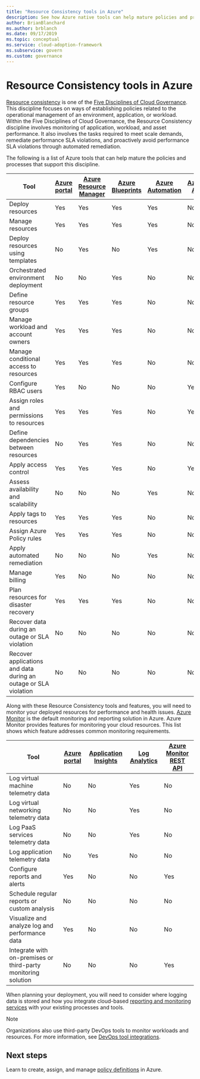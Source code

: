 ```yaml
---
title: "Resource Consistency tools in Azure"
description: See how Azure native tools can help mature policies and processes that support the Resource Consistency discipline.
author: BrianBlanchard
ms.author: brblanch
ms.date: 09/17/2019
ms.topic: conceptual
ms.service: cloud-adoption-framework
ms.subservice: govern
ms.custom: governance
---
```


# Resource Consistency tools in Azure

[Resource consistency](./index.md) is one of the [Five Disciplines of Cloud Governance](../governance-disciplines.md). This discipline focuses on ways of establishing policies related to the operational management of an environment, application, or workload. Within the Five Disciplines of Cloud Governance, the Resource Consistency discipline involves monitoring of application, workload, and asset performance. It also involves the tasks required to meet scale demands, remediate performance SLA violations, and proactively avoid performance SLA violations through automated remediation.

<!-- docsTest:ignore "conditional access to resources" -->

The following is a list of Azure tools that can help mature the policies and processes that support this discipline.

| Tool | [Azure portal](https://azure.microsoft.com/features/azure-portal)  | [Azure Resource Manager](https://docs.microsoft.com/azure/azure-resource-manager/management/overview)  | [Azure Blueprints](https://docs.microsoft.com/azure/governance/blueprints/overview) | [Azure Automation](https://docs.microsoft.com/azure/automation/automation-intro) | [Azure AD](https://docs.microsoft.com/azure/active-directory/fundamentals/active-directory-whatis) | [Azure Backup](https://docs.microsoft.com/azure/backup/backup-overview) | [Azure Site Recovery](https://docs.microsoft.com/azure/site-recovery/site-recovery-overview) |
|---------|---------|---------|---------|---------|---------|---------|---------|
| Deploy resources                             | Yes | Yes | Yes | Yes | No  | No | No |
| Manage resources                             | Yes | Yes | Yes | Yes | No  | No | No |
| Deploy resources using templates             | No  | Yes | No  | Yes | No  | No | No |
| Orchestrated environment deployment          | No  | No  | Yes | No  | No  | No | No |
| Define resource groups                       | Yes | Yes | Yes | No  | No  | No | No |
| Manage workload and account owners           | Yes | Yes | Yes | No  | No  | No | No |
| Manage conditional access to resources       | Yes | Yes | Yes | No  | No  | No | No |
| Configure RBAC users                         | Yes | No  | No  | No  | Yes | No | No |
| Assign roles and permissions to resources | Yes | Yes | Yes | No  | Yes | No | No |
| Define dependencies between resources        | No  | Yes | Yes | No  | No  | No | No |
| Apply access control                         | Yes | Yes | Yes | No  | Yes | No | No |
| Assess availability and scalability          | No  | No  | No  | Yes | No  | No | No |
| Apply tags to resources                      | Yes | Yes | Yes | No  | No  | No | No |
| Assign Azure Policy rules                    | Yes | Yes | Yes | No  | No  | No | No |
| Apply automated remediation                  | No  | No  | No  | Yes | No  | No | No |
| Manage billing                               | Yes | No  | No  | No  | No  | No | No |
| Plan resources for disaster recovery         | Yes | Yes | Yes | No  | No  | Yes | Yes |
| Recover data during an outage or SLA violation     | No | No  | No  | No  | No  | Yes | Yes |
| Recover applications and data during an outage or SLA violation     | No | No  | No  | No  | No  | Yes | Yes |

Along with these Resource Consistency tools and features, you will need to monitor your deployed resources for performance and health issues. [Azure Monitor](https://docs.microsoft.com/azure/azure-monitor/overview) is the default monitoring and reporting solution in Azure. Azure Monitor provides features for monitoring your cloud resources. This list shows which feature addresses common monitoring requirements.

| Tool | [Azure portal](https://azure.microsoft.com/features/azure-portal) | [Application Insights](https://docs.microsoft.com/azure/application-insights/app-insights-overview) | [Log Analytics](https://docs.microsoft.com/azure/azure-monitor/log-query/log-query-overview) | [Azure Monitor REST API](https://docs.microsoft.com/rest/api/monitor) |
|----------------------------------------------------|--------------|----------------------|---------------|------------------------|
| Log virtual machine telemetry data                 | No           | No                   | Yes           | No                     |
| Log virtual networking telemetry data              | No           | No                   | Yes           | No                     |
| Log PaaS services telemetry data                   | No           | No                   | Yes           | No                     |
| Log application telemetry data                     | No           | Yes                  | No            | No                     |
| Configure reports and alerts                       | Yes          | No                   | No            | Yes                    |
| Schedule regular reports or custom analysis        | No           | No                   | No            | No                     |
| Visualize and analyze log and performance data     | Yes          | No                   | No            | No                     |
| Integrate with on-premises or third-party monitoring solution     | No           | No                   | No            | Yes                    |

When planning your deployment, you will need to consider where logging data is stored and how you integrate cloud-based [reporting and monitoring services](../../decision-guides/logging-and-reporting/index.md) with your existing processes and tools.

> [!NOTE]
> Organizations also use third-party DevOps tools to monitor workloads and resources. For more information, see [DevOps tool integrations](https://azure.microsoft.com/products/devops-tool-integrations).

## Next steps

Learn to create, assign, and manage [policy definitions](https://docs.microsoft.com/azure/governance/policy) in Azure.
